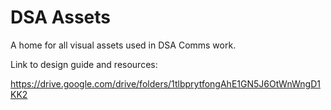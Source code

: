 # DSA Assets

A home for all visual assets used in DSA Comms work.

Link to design guide and resources:

https://drive.google.com/drive/folders/1tlbprytfongAhE1GN5J6OtWnWngD1KK2
